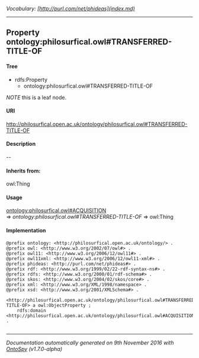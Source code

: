 _Vocabulary: [http://purl.com/net/phideas](index.md)_ 

---	
	




    


## Property ontology:philosurfical.owl#TRANSFERRED-TITLE-OF


#### Tree

* rdfs:Property
    * ontology:philosurfical.owl#TRANSFERRED-TITLE-OF





*NOTE* this is a leaf node.


#### URI
http://philosurfical.open.ac.uk/ontology/philosurfical.owl#TRANSFERRED-TITLE-OF

#### Description
--


#### Inherits from:
owl:Thing



#### Usage


[ontology:philosurfical.owl#ACQUISITION](class-ontologyphilosurficalowlacquisition.md) 
=&gt;&nbsp;_ontology:philosurfical.owl#TRANSFERRED-TITLE-OF_&nbsp;=&gt;&nbsp;owl:Thing

#### Implementation
```
@prefix ontology: <http://philosurfical.open.ac.uk/ontology/> .
@prefix owl: <http://www.w3.org/2002/07/owl#> .
@prefix owl11: <http://www.w3.org/2006/12/owl11#> .
@prefix owl11xml: <http://www.w3.org/2006/12/owl11-xml#> .
@prefix phideas: <http://purl.com/net/phideas#> .
@prefix rdf: <http://www.w3.org/1999/02/22-rdf-syntax-ns#> .
@prefix rdfs: <http://www.w3.org/2000/01/rdf-schema#> .
@prefix skos: <http://www.w3.org/2004/02/skos/core#> .
@prefix xml: <http://www.w3.org/XML/1998/namespace> .
@prefix xsd: <http://www.w3.org/2001/XMLSchema#> .

<http://philosurfical.open.ac.uk/ontology/philosurfical.owl#TRANSFERRED-TITLE-OF> a owl:ObjectProperty ;
    rdfs:domain <http://philosurfical.open.ac.uk/ontology/philosurfical.owl#ACQUISITION> .


```










---

_Documentation automatically generated on 9th November 2016 with [OntoSpy](http://ontospy.readthedocs.org/ "Open") (v1.7.0-alpha)_